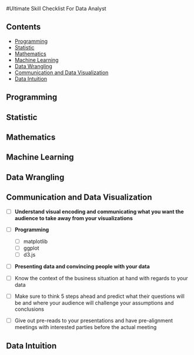#Ultimate Skill Checklist For Data Analyst

## Contents
- [Programming](#programming)
- [Statistic](#statistic)
- [Mathematics](#mathematics)
- [Machine Learning](#machine-learning)
- [Data Wrangling](#data-wrangling)
- [Communication and Data Visualization](#communication-and-data-visualization)
- [Data Intuition](#data-intuition)


## Programming
## Statistic
## Mathematics
## Machine Learning
## Data Wrangling
## Communication and Data Visualization
- [ ] **Understand visual encoding and communicating what you want the audience to take away from your visualizations**
- [ ] **Programming**
  - [ ] matplotlib
  - [ ] ggplot
  - [ ] d3.js
- [ ]  **Presenting data and convincing people with your data**
  - [ ] Know the context of the business situation at hand with regards to your data
  - [ ] Make sure to think 5 steps ahead and predict what their questions will be and where your audience will challenge your assumptions and conclusions
  - [ ] Give out pre-reads to your presentations and have pre-alignment meetings with interested parties before the actual meeting


## Data Intuition
